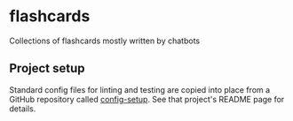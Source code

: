 # flashcards

Collections of flashcards mostly written by chatbots

## Project setup

Standard config files for linting and testing are copied into place from a GitHub repository called
[config-setup](https://github.com/douglasgreen/config-setup). See that project's README page for
details.
